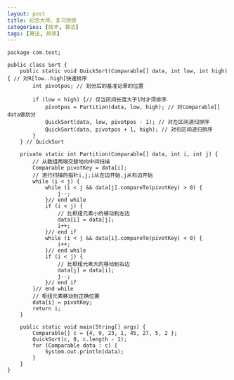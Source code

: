 ```yaml
---
layout: post
title: 纪念大师，复习快排
categories: [技术, 算法]
tags: [算法, 排序]
---
```


	package com.test;
 
	public class Sort {
        public static void QuickSort(Comparable[] data, int low, int high) { // 对R[low..high]快速排序
            int pivotpos; // 划分后的基准记录的位置
     
            if (low < high) {// 仅当区间长度大于1时才须排序
                pivotpos = Partition(data, low, high); // 对Comparable[] data做划分
                QuickSort(data, low, pivotpos - 1); // 对左区间递归排序
                QuickSort(data, pivotpos + 1, high); // 对右区间递归排序
            }
        } // QuickSort
     
        private static int Partition(Comparable[] data, int i, int j) {
            // 从数组两端交替地向中间扫描
            Comparable pivotKey = data[i];
            // 进行扫描的指针i,j;i从左边开始,j从右边开始
            while (i < j) {
                while (i < j && data[j].compareTo(pivotKey) > 0) {
                    j--;
                }// end while
                if (i < j) {
                    // 比枢纽元素小的移动到左边
                    data[i] = data[j];
                    i++;
                }// end if
                while (i < j && data[i].compareTo(pivotKey) < 0) {
                    i++;
                }// end while
                if (i < j) {
                    // 比枢纽元素大的移动到右边
                    data[j] = data[i];
                    j--;
                }// end if
            }// end while
            // 枢纽元素移动到正确位置
            data[i] = pivotKey;
            return i;
        }
     
        public static void main(String[] args) {
            Comparable[] c = {4, 9, 23, 1, 45, 27, 5, 2 };
            QuickSort(c, 0, c.length - 1);
            for (Comparable data : c) {
                System.out.println(data);
            }
        }
	}